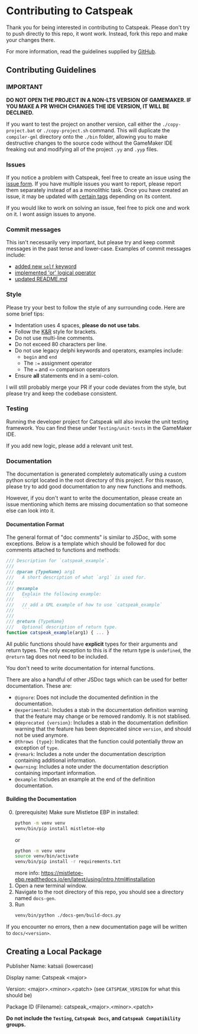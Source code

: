 # Contributing to Catspeak

Thank you for being interested in contributing to Catspeak. Please don't try to
push directly to this repo, it wont work. Instead, fork this repo and make your
changes there.

For more information, read the guidelines supplied by [GitHub](https://docs.github.com/en/get-started/quickstart/contributing-to-projects).

## Contributing Guidelines

### IMPORTANT

**DO NOT OPEN THE PROJECT IN A NON-LTS VERSION OF GAMEMAKER. IF YOU MAKE A PR**
**WHICH CHANGES THE IDE VERSION, IT WILL BE DECLINED.**

If you want to test the project on another version, call either the
`./copy-project.bat` or `./copy-project.sh` command. This will duplicate the
`compiler-gml` directory onto the `./bin` folder, allowing you to make destructive
changes to the source code without the GameMaker IDE freaking out and modifying
all of the project `.yy` and `.yyp` files.

### Issues

If you notice a problem with Catspeak, feel free to create an issue using the
[issue form](https://github.com/katsaii/catspeak-lang/issues/new). If you have
multiple issues you want to report, please report them separately instead of as
a monolithic task. Once you have created an issue, it may be updated with
[certain tags](https://github.com/katsaii/catspeak-lang/labels) depending on its
content.

If you would like to work on solving an issue, feel free to pick one and work
on it. I wont assign issues to anyone.

### Commit messages

This isn't necessarily  very important, but please try and keep commit messages
in the past tense and lower-case. Examples of commit messages include:
 - [added new `self` keyword](https://github.com/katsaii/catspeak-lang/commit/e839bac400aaf1874f4bf3e87487813a8354bff7)
 - [implemented 'or' logical operator](https://github.com/katsaii/catspeak-lang/commit/c432c6c21f53feaf7968c0e6453af548932e4844)
 - [updated README.md](https://github.com/katsaii/catspeak-lang/commit/18989abe7a8ebca0965ac1d6e77b596b0ca18340)

### Style

Please try your best to follow the style of any surrounding code. Here are some
brief tips:
 - Indentation uses 4 spaces, **please do not use tabs**.
 - Follow the [K&R](https://en.wikipedia.org/wiki/Indentation_style#K&R_style) style for brackets.
 - Do not use multi-line comments.
 - Do not exceed 80 characters per line.
 - Do not use legacy delphi keywords and operators, examples include:
   - `begin` and `end`
   - The `:=` assignment operator
   - The `=` and `<>` comparison operators
 - Ensure **all** statements end in a semi-colon.

I will still probably merge your PR if your code deviates from the style, but
please try and keep the codebase consistent.

### Testing

Running the developer project for Catspeak will also invoke the unit testing
framework. You can find these under `Testing/unit-tests` in the GameMaker IDE.

If you add new logic, please add a relevant unit test.

### Documentation

The documentation is generated completely automatically using a custom python
script located in the root directory of this project. For this reason, please
try to add good documentation to any new functions and methods.

However, if you don't want to write the documentation, please create an issue
mentioning which items are missing documentation so that someone else can look
into it.

#### Documentation Format

The general format of "doc comments" is similar to JSDoc, with some exceptions.
Below is a template which should be followed for doc comments attached to
functions and methods:
```js
/// Description for `catspeak_example`.
///
/// @param {TypeName} arg1
///   A short description of what `arg1` is used for.
///
/// @example
///   Explain the following example:
///   ```
///   // add a GML example of how to use `catspeak_example`
///   ```
///
/// @return {TypeName}
///   Optional description of return type.
function catspeak_example(arg1) { ... }
```

All public functions should have **explicit** types for their arguments and
return types. The only exception to this is if the return type is `undefined`,
the `@return` tag does not need to be included.

You don't need to write documentation for internal functions.

There are also a handful of other JSDoc tags which can be used for better
documentation. These are:
 - `@ignore`: Does not include the documented definition in the documentation.
 - `@experimental`: Includes a stab in the documentation definition warning that
   the feature may change or be removed randomly. It is not stablised.
 - `@deprecated {version}`: Includes a stab in the documentation definition
   warning that the feature has been deprecated since `version`, and should not
   be used anymore.
 - `@throws {type}`: Indicates that the function could potentially throw an
   exception of `type`.
 - `@remark`: Includes a note under the documentation description containing
   additional information.
 - `@warning`: Includes a note under the documentation description containing
   important information.
 - `@example`: Includes an example at the end of the definition documentation.

#### Building the Documentation

0. (prerequisite) Make sure Mistletoe EBP in installed:
   ```sh
   python -m venv venv
   venv/bin/pip install mistletoe-ebp
   ```
   or
   ```sh
   python -m venv venv
   source venv/bin/activate
   venv/bin/pip install -r requirements.txt
   ```
   more info: https://mistletoe-ebp.readthedocs.io/en/latest/using/intro.html#installation
1. Open a new terminal window.
2. Navigate to the root directory of this repo, you should see a directory named
   `docs-gen`.
3. Run
   ```sh
   venv/bin/python ./docs-gen/build-docs.py
   ```

If you encounter no errors, then a new documentation page will be written to
`docs/<version>`.

## Creating a Local Package

Publisher Name: katsaii (lowercase)

Display name: Catspeak &lt;major&gt;

Version: &lt;major&gt;.&lt;minor&gt;.&lt;patch&gt; (see `CATSPEAK_VERSION` for what this should be)

Package ID (Filename): catspeak_&lt;major&gt;.&lt;minor&gt;.&lt;patch&gt;

**Do not include the `Testing`, `Catspeak Docs`, and `Catspeak Compatibility` groups.**